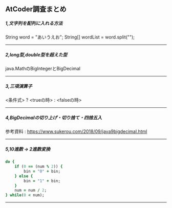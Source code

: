 ## AtCoder調査まとめ

##### 1,文字列を配列に入れる方法
String word = "あいうえお";
String[] wordList = word.split("");

---

##### 2,long型,double型を超えた型
java.MathのBigIntegerとBigDecimal

---

##### 3,三項演算子
<条件式> ? <trueの時> : <falseの時>

---

##### 4,BigDecimalの切り上げ・切り捨て・四捨五入
参考資料 : https://www.sukerou.com/2018/09/java9bigdecimal.html

---

##### 5,10進数 → 2進数変換
~~~ruby
do {
    if (0 == (num % 2)) { 
        bin = "0" + bin;
    } else {
        bin = "1" + bin;
    }
    num = num / 2;
} while(0 < num);
~~~

---

